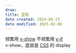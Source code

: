 ```yaml
---
draw:
title: 显隐
date created: 2024-06-23
date modified: 2025-02-06
---
```


频繁用 [v-show](v-show.md) 不频繁用 [v-if](v-if.md)  
v-show，底层是 [CSS](CSS.md) 的 display
